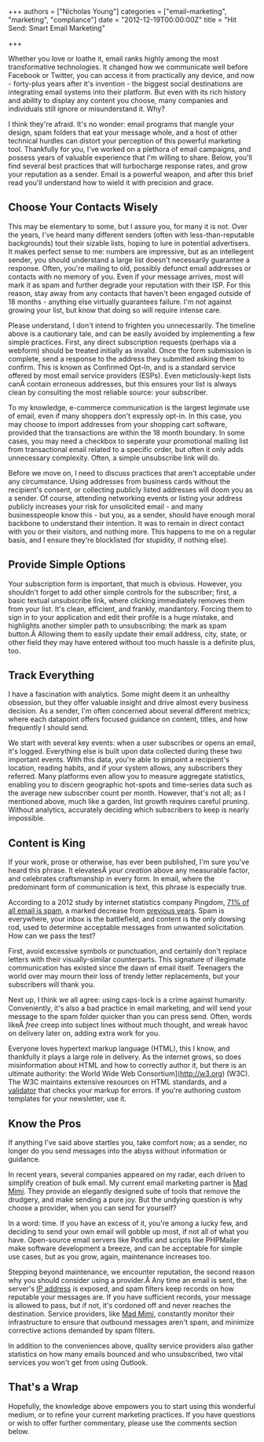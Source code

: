 +++
authors = ["Nicholas Young"]
categories = ["email-marketing", "marketing", "compliance"]
date = "2012-12-19T00:00:00Z"
title = "Hit Send: Smart Email Marketing"

+++

Whether you love or loathe it, email ranks highly among the most transformative technologies. It changed how we communicate well before Facebook or Twitter, you can access it from practically any device, and now - forty-plus years after it's invention - the biggest social destinations are integrating email systems into their platform. But even with its rich history and ability to display any content you choose, many companies and individuals still ignore or misunderstand it. Why?

I think they're afraid. It's no wonder: email programs that mangle your design, spam folders that eat your message whole, and a host of other technical hurdles can distort your perception of this powerful marketing tool. Thankfully for you, I've worked on a plethora of email campaigns, and possess years of valuable experience that I'm willing to share. Below, you'll find several best practices that will turbocharge response rates, and grow your reputation as a sender. Email is a powerful weapon, and after this brief read you'll understand how to wield it with precision and grace.

## Choose Your Contacts Wisely

This may be elementary to some, but I assure you, for many it is not. Over the years, I've heard many different senders (often with less-than-reputable backgrounds) tout their sizable lists, hoping to lure in potential advertisers. It makes perfect sense to me: numbers are impressive, but as an intellegent sender, you should understand a large list doesn't necessarily guarantee a response. Often, you're mailing to old, possibly defunct email addresses or contacts with no memory of you. Even if your message arrives, most will mark it as spam and further degrade your reputation with their ISP. For this reason, stay away from any contacts that haven't been engaged outside of 18 months - anything else virtually guarantees failure. I'm not against growing your list, but know that doing so will require intense care.

Please understand, I don't intend to frighten you unnecessarily. The timeline above is a cautionary tale, and can be easily avoided by implementing a few simple practices. First, any direct subscription requests (perhaps via a webform) should be treated initially as invalid. Once the form submission is complete, send a response to the address they submitted asking them to confirm. This is known as Confirmed Opt-In, and is a standard service offered by most email service providers (ESPs). Even meticlously-kept lists canÂ contain erroneous addresses, but this ensures your list is always clean by consulting the most reliable source: your subscriber.

To my knowledge, e-commerce communication is the largest legimate use of email, even if many shoppers don't expressly opt-in. In this case, you may choose to import addresses from your shopping cart software, provided that the transactions are within the 18 month boundary. In some cases, you may need a checkbox to seperate your promotional mailing list from transactional email related to a specific order, but often it only adds unnecessary complexity. Often, a simple unsubscribe link will do.

Before we move on, I need to discuss practices that aren't acceptable under any circumstance. Using addresses from business cards without the recipient's consent, or collecting publicly listed addresses will doom you as a sender. Of course, attending networking events or listing your address publicly increases your risk for unsolicited email - and many businesspeople know this - but you, as a sender, should have enough moral backbone to understand their intention. It was to remain in direct contact with you or their visitors, and nothing more. This happens to me on a regular basis, and I ensure they're blocklisted (for stupidity, if nothing else).

## Provide Simple Options

Your subscription form is important, that much is obvious. However, you shouldn't forget to add other simple controls for the subscriber; first, a basic textual unsubscribe link, where clicking immediately removes them from your list. It's clean, efficient, and frankly, mandantory. Forcing them to sign in to your application and edit their profile is a huge mistake, and highlights another simpler path to unsubscribing: the mark as spam button.Â Allowing them to easily update their email address, city, state, or other field they may have entered without too much hassle is a definite plus, too.

## Track Everything

I have a fascination with analytics. Some might deem it an unhealthy obsession, but they offer valuable insight and drive almost every business decision. As a sender, I'm often concerned about several different metrics; where each datapoint offers focused guidance on content, titles, and how frequently I should send.

We start with several key events: when a user subscribes or opens an email, it's logged. Everything else is built upon data collected during these two important events. With this data, you're able to pinpoint a recipient's location, reading habits, and if your system allows, any subscribers they referred. Many platforms even allow you to measure aggregate statistics, enabling you to discern geographic hot-spots and time-series data such as the average new subscriber count per month. However, that's not all; as I mentioned above, much like a garden, list growth requires careful pruning. Without analytics, accurately deciding which subscribers to keep is nearly impossible.

## Content is King

If your work, prose or otherwise, has ever been published, I'm sure you've heard this phrase. It elevatesÂ *your creation* above any measurable factor, and celebrates craftsmanship in every form. In email, where the predominant form of communication is text, this phrase is especially true.

According to a 2012 study by internet statistics company Pingdom, [71% of all email is spam](http://royal.pingdom.com/2012/01/17/internet-2011-in-numbers), a marked decrease from [previous years](http://news.cnet.com/8301-1009_3-10249172-83.html). Spam is everywhere, your inbox is the battlefield, and content is the only dowsing rod, used to determine acceptable messages from unwanted solicitation. How can we pass the test?

First, avoid excessive symbols or punctuation, and certainly don't replace letters with their visually-similar counterparts. This signature of illegimate communication has existed since the dawn of email itself. Teenagers the world over may mourn their loss of trendy letter replacements, but your subscribers will thank you.

Next up, I think we all agree: using caps-lock is a crime against humanity. Conveniently, it's also a bad practice in email marketing, and will send your message to the spam folder quicker than you can press send. Often, words likeÂ *free* creep into subject lines without much thought, and wreak havoc on delivery later on, adding extra work for you.

Everyone loves hypertext markup language (HTML), this I know, and thankfully it plays a large role in delivery. As the internet grows, so does misinformation about HTML and how to correctly author it, but there is an ultimate authority: the World Wide Web Consortium](http://w3.org) (W3C). The W3C maintains extensive resources on HTML standards, and a [validator](http://validator.w3.org) that checks your markup for errors. If you're authoring custom templates for your newsletter, use it.

## Know the Pros

If anything I've said above startles you, take comfort now; as a sender, no longer do you send messages into the abyss without information or guidance.

In recent years, several companies appeared on my radar, each driven to simplify creation of bulk email. My current email marketing partner is [Mad Mimi](https://madmimi.com/r/d800149d2f947ad4d64f34668f8b20f6). They provide an elegantly designed suite of tools that remove the drudgery, and make sending a pure joy. But the undying question is why choose a provider, when you can send for yourself?

In a word: time. If you have an excess of it, you're among a lucky few, and deciding to send your own email will gobble up most, if not all of what you have. Open-source email servers like Postfix and scripts like PHPMailer make software development a breeze, and can be acceptable for simple use cases, but as you grow, again, maintenance increases too.

Stepping beyond maintenance, we encounter reputation, the second reason why you should consider using a provider.Â Any time an email is sent, the server's [IP address](http://en.wikipedia.org/wiki/IP_address) is exposed, and spam filters keep records on how reputable your messages are. If you have sufficient records, your message is allowed to pass, but if not, it's cordoned off and never reaches the destination. Service providers, like [Mad Mimi](https://madmimi.com/r/d800149d2f947ad4d64f34668f8b20f6), constantly monitor their infrastructure to ensure that outbound messages aren't spam, and minimize corrective actions demanded by spam filters.

In addition to the conveniences above, quality service providers also gather statistics on how many emails bounced and who unsubscribed, two vital services you won't get from using Outlook.

## That's a Wrap

Hopefully, the knowledge above empowers you to start using this wonderful medium, or to refine your current marketing practices. If you have questions or wish to offer further commentary, please use the comments section below.
